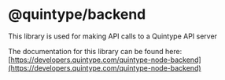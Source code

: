 # @quintype/backend

This library is used for making API calls to a Quintype API server

The documentation for this library can be found here: [https://developers.quintype.com/quintype-node-backend](https://developers.quintype.com/quintype-node-backend)

